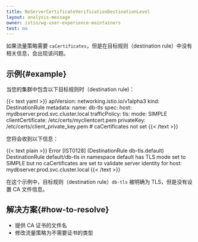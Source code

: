 ```yaml
---
title: NoServerCertificateVerificationDestinationLevel
layout: analysis-message
owner: istio/wg-user-experience-maintainers
test: no
---
```


如果流量策略需要 `caCertificates`，但是在目标规则（destination rule）中没有相关信息，会出现该问题。

## 示例{#example}

当您的集群中包含以下目标规则时（destination rule)：

{{< text yaml >}}
apiVersion: networking.istio.io/v1alpha3
kind: DestinationRule
metadata:
  name: db-tls
spec:
  host: mydbserver.prod.svc.cluster.local
  trafficPolicy:
    tls:
      mode: SIMPLE
      clientCertificate: /etc/certs/myclientcert.pem
      privateKey: /etc/certs/client_private_key.pem
      # caCertificates not set
{{< /text >}}

您将会收到以下信息：

{{< text plain >}}
Error [IST0128] (DestinationRule db-tls.default) DestinationRule default/db-tls in namespace default has TLS mode set to SIMPLE but no caCertificates are set to validate server identity for host: mydbserver.prod.svc.cluster.local
{{< /text >}}

在这个示例中，目标规则（destination rule）`db-tls` 被明确为 TLS，但是没有设置 CA 文件信息。

## 解决方案{#how-to-resolve}

- 提供 CA 证书的文件名
- 修改流量策略为不需要证书的类型
